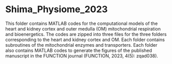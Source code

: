 # Shima_Physiome_2023
This folder contains MATLAB codes for the computational models of the heart and kidney 
cortex and outer medulla (OM) mitochondrial respiration and bioenergetics. The codes are
zipped into three files for the three folders corresponding to the heart and kidney cortex
and OM. Each folder contains subroutines of the mitochondrial enzymes and transporters.
Each folder also contains MATLAB codes to generate the figures of the published
manuscript in the FUNCTION journal (FUNCTION, 2023, 4(5): zqad038).
